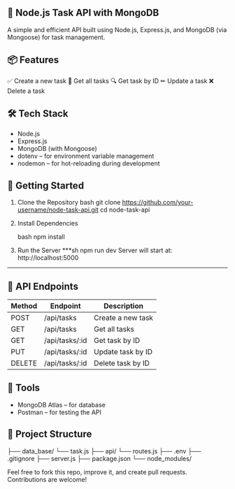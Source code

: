 ## 🧩 Node.js Task API with MongoDB

A simple and efficient API built using Node.js, Express.js, and MongoDB (via Mongoose) for task management.

## 📦 Features

✅ Create a new task
📄 Get all tasks
🔍 Get task by ID
✏ Update a task
❌ Delete a task

## 🛠 Tech Stack

* Node.js
* Express.js
* MongoDB (with Mongoose)
* dotenv – for environment variable management
* nodemon – for hot-reloading during development

## 🚀 Getting Started

1. Clone the Repository
    bash
    git clone https://github.com/your-username/node-task-api.git
    cd node-task-api

2. Install Dependencies

    bash
    npm install

3. Run the Server
***sh
npm run dev
Server will start at: http://localhost:5000
***
## 📮 API Endpoints

| Method | Endpoint | Description |
| --- | --- | --- |
| POST | /api/tasks | Create a new task |
| GET | /api/tasks | Get all tasks |
| GET | /api/tasks/:id | Get task by ID |
| PUT | /api/tasks/:id | Update task by ID |
| DELETE | /api/tasks/:id | Delete task by ID |

## 🔗 Tools

- MongoDB Atlas – for database
- Postman – for testing the API

## 📁 Project Structure

├── data_base/
    └── task.js
├── api/
    └── routes.js
├── .env
├── .gitignore
├── server.js
├── package.json
└── node_modules/

Feel free to fork this repo, improve it, and create pull requests. Contributions are welcome!
